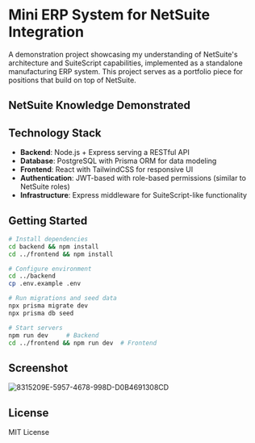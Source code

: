 # Mini ERP System for NetSuite Integration

A demonstration project showcasing my understanding of NetSuite's architecture and SuiteScript capabilities, implemented as a standalone manufacturing ERP system. This project serves as a portfolio piece for positions that build on top of NetSuite.

## NetSuite Knowledge Demonstrated

## Technology Stack

- **Backend**: Node.js + Express serving a RESTful API
- **Database**: PostgreSQL with Prisma ORM for data modeling
- **Frontend**: React with TailwindCSS for responsive UI
- **Authentication**: JWT-based with role-based permissions (similar to NetSuite roles)
- **Infrastructure**: Express middleware for SuiteScript-like functionality

## Getting Started

```bash
# Install dependencies
cd backend && npm install
cd ../frontend && npm install

# Configure environment
cd ../backend
cp .env.example .env

# Run migrations and seed data
npx prisma migrate dev
npx prisma db seed

# Start servers
npm run dev     # Backend
cd ../frontend && npm run dev  # Frontend
```


## Screenshot
![8315209E-5957-4678-998D-D0B4691308CD](https://github.com/user-attachments/assets/a8286c5d-1ea1-4e46-ac90-6d1ebd864370)


## License

MIT License 

